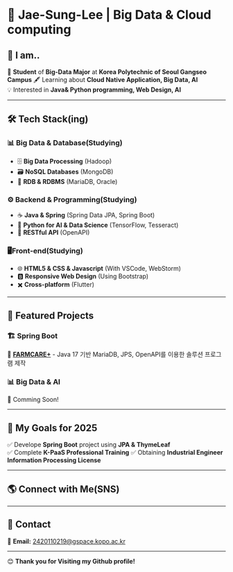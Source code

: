 # 👤 Jae-Sung-Lee | Big Data & Cloud computing 



## 🚀 I am..
🏫 **Student** of **Big-Data Major** at **Korea Polytechnic of Seoul Gangseo Campus**
🖋️ Learning about **Cloud Native Application, Big Data, AI**  
💡 Interested in **Java& Python programming, Web Design, AI** 

---

## 🛠️ Tech Stack(ing)
### 📊 Big Data & Database(Studying)
- 🗄 **Big Data Processing** (Hadoop)  
- 🗃 **NoSQL Databases** (MongoDB)
- 🦭 **RDB & RDBMS** (MariaDB, Oracle)


### ⚙️ Backend & Programming(Studying)
- ☕ **Java & Spring** (Spring Data JPA, Spring Boot)  
- 🐍 **Python for AI & Data Science** (TensorFlow, Tesseract)  
- 📡 **RESTful API** (OpenAPI)


### 🖥️Front-end(Studying)
- 🌐 **HTML5 & CSS & Javascript** (With VSCode, WebStorm)
- 🅱️ **Responsive Web Design** (Using Bootstrap)
- ✖️ **Cross-platform** (Flutter)

---

## 📌 Featured Projects
### 🏗️ **Spring Boot**
🔹 [**FARMCARE+**](https://github.com/LJS24/FARMCARE.git) - Java 17 기반 MariaDB, JPS, OpenAPI를 이용한 솔루션 프로그램 제작


### 📊 **Big Data & AI**
🔹 Comming Soon!

---

## 🎯 My Goals for 2025
✅ Develope **Spring Boot** project using **JPA & ThymeLeaf**  
✅ Complete **K-PaaS Professional Training**
✅ Obtaining **Industrial Engineer Information Processing License**

---

## 🌎 Connect with Me(SNS)


---

## 📧 Contact
📩 **Email:** 2420110219@gspace.kopo.ac.kr  


---

😊 **Thank you for Visiting my Github profile!**  
